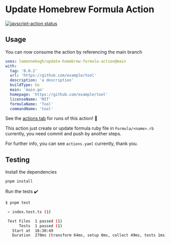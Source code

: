 # Update Homebrew Formula Action

<a href="https://github.com/actions/javascript-action/actions"><img alt="javscript-action status" src="https://github.com/actions/javascript-action/workflows/units-test/badge.svg"></a>

## Usage

You can now consume the action by referencing the main branch
```yaml
uses: lemonnekogh/update-homebrew-formula-action@main
with:
  tag: '0.0.2'
  url: 'https://github.com/example/tool'
  description: 'a description'
  buildType: Go
  main: 'main.go'
  homepage: 'https://github.com/example/tool'
  licenseName: 'MIT'
  formulaName: 'Tool'
  commandName: 'tool'
```

See the [actions tab](https://github.com/actions/javascript-action/actions) for runs of this action! :rocket:

This action just create or update formula ruby file in `Formula/<name>.rb` currently, you need commit and push by another steps.

For further info, you can see `actions.yaml` currently, thank you.

## Testing
Install the dependencies

```bash
pnpm install
```

Run the tests :heavy_check_mark:

```bash
$ pnpm test

 ✓ index.test.ts (1)

 Test Files  1 passed (1)
      Tests  1 passed (1)
   Start at  16:30:49
   Duration  270ms (transform 64ms, setup 0ms, collect 49ms, tests 1ms)
```
